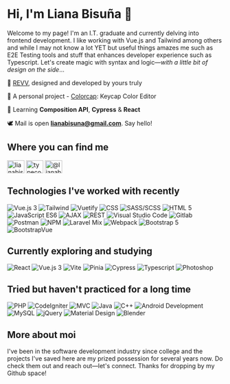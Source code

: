 <h1>Hi, I'm Liana Bisuña 👋</h1>

<p>Welcome to my page! I'm an I.T. graduate and currently delving into frontend development. I like working with Vue.js and Tailwind among others and while I may not know a lot YET but useful things amazes me such as E2E Testing tools and stuff that enhances developer experience such as Typescript. Let's create magic with syntax and logic—<i>with a little bit of design on the side</i>...</p>

🤍 [REVV](https://revv-template.netlify.app), designed and developed by yours truly

🌼 A personal project - [Colorcap](https://colorcap.netlify.app/): Keycap Color Editor

📖 Learning **Composition API**, **Cypress** & **React**

🕊️ Mail is open **lianabisuna@gmail.com**. Say hello!

## Where you can find me
<p align="left">
<a href="https://linkedin.com/in/lianabisuna" target="blank"><img align="center" src="https://raw.githubusercontent.com/rahuldkjain/github-profile-readme-generator/master/src/images/icons/Social/linked-in-alt.svg" alt="lianabisuna" height="30" width="40" /></a>
<a href="https://instagram.com/typecodr" target="blank"><img align="center" src="https://raw.githubusercontent.com/rahuldkjain/github-profile-readme-generator/master/src/images/icons/Social/instagram.svg" alt="typecodr" height="30" width="40" /></a>
<a href="https://medium.com/@lianabisuna" target="blank"><img align="center" src="https://raw.githubusercontent.com/rahuldkjain/github-profile-readme-generator/master/src/images/icons/Social/medium.svg" alt="@lianabisuna" height="30" width="40" /></a>
</p>

## Technologies I've worked with recently
<p>
   <img alt="Vue.js 3" src="https://img.shields.io/badge/Vue-2-3EAF7C" />
   <img alt="Tailwind" src="https://img.shields.io/badge/-Tailwind-07ADCA" />
   <img alt="Vuetify" src="https://img.shields.io/badge/-Vuetify-158FE9" />
   <img alt="CSS" src="https://img.shields.io/badge/-CSS-2449D8" />
   <img alt="SASS/SCSS" src="https://img.shields.io/badge/-SASS-C36291" />
   <img alt="HTML 5" src="https://img.shields.io/badge/HTML-5-D84924" />
   <img alt="JavaScript ES6" src="https://img.shields.io/badge/JavaScript-ES6-EAD41C" />
   <img alt="AJAX" src="https://img.shields.io/badge/-AJAX-454548" />
   <img alt="REST" src="https://img.shields.io/badge/-REST-454548" />
   <img alt="Visual Studio Code" src="https://img.shields.io/badge/-Visual Studio Code-3DA2E7" />
   <img alt="Gitlab" src="https://img.shields.io/badge/-Gitlab-EF6724" />
   <img alt="Postman" src="https://img.shields.io/badge/-Postman-F06632" />
   <img alt="NPM" src="https://img.shields.io/badge/-NPM-C13534" />
   <img alt="Laravel Mix" src="https://img.shields.io/badge/-Laravel Mix-254895" />
   <img alt="Webpack" src="https://img.shields.io/badge/-Webpack-1B72B6" />
   <img alt="Bootstrap 5" src="https://img.shields.io/badge/Bootstrap-5-3EAF7C" />
   <img alt="BootstrapVue" src="https://img.shields.io/badge/-BootstrapVue-3EAF7C" />
</p>

## Currently exploring and studying
<p>
   <img alt="React" src="https://img.shields.io/badge/-React-45b8d8" />
   <img alt="Vue.js 3" src="https://img.shields.io/badge/Vue-3-3EAF7C" />
   <img alt="Vite" src="https://img.shields.io/badge/-Vite-9A66F2" />
   <img alt="Pinia" src="https://img.shields.io/badge/-Pinia-FFE267" />
   <img alt="Cypress" src="https://img.shields.io/badge/-Cypress-454548" />
   <img alt="Typescript" src="https://img.shields.io/badge/-Typescript-2F72BC" />
   <img alt="Photoshop" src="https://img.shields.io/badge/-Photoshop-001C33" />
 </p>

## Tried but haven't practiced for a long time
<p>
   <img alt="PHP" src="https://img.shields.io/badge/-PHP-454548" />
   <img alt="CodeIgniter" src="https://img.shields.io/badge/-CodeIgniter-454548" />
   <img alt="MVC" src="https://img.shields.io/badge/-MVC-454548" />
   <img alt="Java" src="https://img.shields.io/badge/-Java-454548" />
   <img alt="C++" src="https://img.shields.io/badge/-C++-454548" />
   <img alt="Android Development" src="https://img.shields.io/badge/-Android Development-454548" />
   <img alt="MySQL" src="https://img.shields.io/badge/-MySQL-454548" />
   <img alt="jQuery" src="https://img.shields.io/badge/-jQuery-454548" />
   <img alt="Material Design" src="https://img.shields.io/badge/-Material Design-454548" />
   <img alt="Blender" src="https://img.shields.io/badge/-Blender-454548" />
</p>
  
## More about moi
I've been in the software development industry since college and the projects I've saved here are my prized possession for several years now. Do check them out and reach out—let's connect. Thanks for dropping by my Github space!
